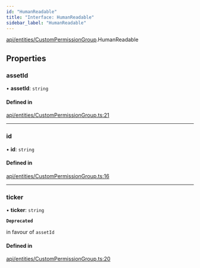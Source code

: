 ```yaml
---
id: "HumanReadable"
title: "Interface: HumanReadable"
sidebar_label: "HumanReadable"
---
```


[api/entities/CustomPermissionGroup](../../../../../modules/API/Entities/CustomPermissionGroup/CustomPermissionGroup.md).HumanReadable

## Properties

### assetId

• **assetId**: `string`

#### Defined in

[api/entities/CustomPermissionGroup.ts:21](https://github.com/PolymeshAssociation/polymesh-sdk/blob/3cc570ade/src/api/entities/CustomPermissionGroup.ts#L21)

___

### id

• **id**: `string`

#### Defined in

[api/entities/CustomPermissionGroup.ts:16](https://github.com/PolymeshAssociation/polymesh-sdk/blob/3cc570ade/src/api/entities/CustomPermissionGroup.ts#L16)

___

### ticker

• **ticker**: `string`

**`Deprecated`**

in favour of `assetId`

#### Defined in

[api/entities/CustomPermissionGroup.ts:20](https://github.com/PolymeshAssociation/polymesh-sdk/blob/3cc570ade/src/api/entities/CustomPermissionGroup.ts#L20)
